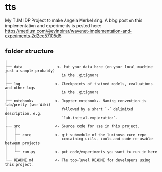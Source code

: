 # tts
My TUM IDP Project to make Angela Merkel sing.
A blog post on this implementation and experiments is posted here: https://medium.com/@evinpinar/wavenet-implementation-and-experiments-2d2ee57105d5

## folder structure
```
│
├── data                <- Put your data here (on your local machine just a sample probably)
│                         in the .gitignore 
│
├── log                <- Checkpoints of trained models, evaluations and other logs
│                         in the .gitignore 
│
├── notebooks          <- Jupyter notebooks. Naming convention is lab/pretty (see Wiki) 
│                         followed by a short `-` delimited description, e.g.
│                         `lab-initial-exploration`.
│
├── src                <- Source code for use in this project.
│   │
│   ├── core           <- git submodule of the luminovo core repo
│   │                     containing utils, tools and code re-usable between projects
│   │
│   └── run.py         <- put code/experiments you want to run in here
│
└── README.md          <- The top-level README for developers using this project.

